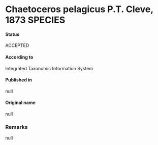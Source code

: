 Chaetoceros pelagicus P.T. Cleve, 1873 SPECIES
=======

#### Status
ACCEPTED

#### According to
Integrated Taxonomic Information System

#### Published in
null

#### Original name
null

### Remarks
null